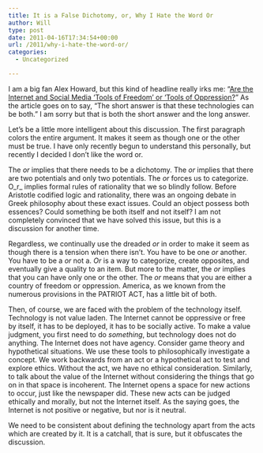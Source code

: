 ```yaml
---
title: It is a False Dichotomy, or, Why I Hate the Word Or
author: Will
type: post
date: 2011-04-16T17:34:54+00:00
url: /2011/why-i-hate-the-word-or/
categories:
  - Uncategorized

---
```

I am a big fan Alex Howard, but this kind of headline really irks me: &#8220;[Are the Internet and Social Media ‘Tools of Freedom’ or ‘Tools of Oppression?][1]&#8221; As the article goes on to say, “The short answer is that these technologies can be both.” I am sorry but that is both the short answer and the long answer.

Let’s be a little more intelligent about this discussion. The first paragraph colors the entire argument. It makes it seem as though one or the other must be true. I have only recently begun to understand this personally, but recently I decided I don’t like the word or.

The _or_ implies that there needs to be a dichotomy. The _or_ implies that there are two potentials and only two potentials. The _or_ forces us to categorize. O_r_ implies formal rules of rationality that we so blindly follow. Before Aristotle codified logic and rationality, there was an ongoing debate in Greek philosophy about these exact issues. Could an object possess both essences? Could something be both itself and not itself? I am not completely convinced that we have solved this issue, but this is a discussion for another time.

Regardless, we continually use the dreaded _or_ in order to make it seem as though there is a tension when there isn’t. You have to be one _or_ another. You have to be a _or_ not a. _Or_ is a way to categorize, create opposites, and eventually give a quality to an item. But more to the matter, the _or_ implies that you can have only one or the other. The _or_ means that you are either a country of freedom or oppression. America, as we known from the numerous provisions in the PATRIOT ACT, has a little bit of both.

Then, of course, we are faced with the problem of the technology itself. Technology is not value laden. The Internet cannot be oppressive or free  by itself, it has to be deployed, it has to be socially active. To make a value judgment, you first need to do _something_, but technology does not do anything. The Internet does not have agency. Consider game theory and hypothetical situations. We use these tools to philosophically investigate a concept. We work backwards from an act or a hypothetical act to test and explore ethics. Without the act, we have no ethical consideration. Similarly, to talk about the value of the Internet without considering the things that go on in that space is incoherent. The Internet opens a space for new actions to occur, just like the newspaper did. These new acts can be judged ethically and morally, but not the Internet itself. As the saying goes, the Internet is not positive or negative, but nor is it neutral.

We need to be consistent about defining the technology apart from the acts which are created by it. It is a catchall, that is sure, but it obfuscates the discussion.

 [1]: http://gov20.govfresh.com/are-the-internet-and-social-media-tools-of-freedom-or-tools-of-oppression/